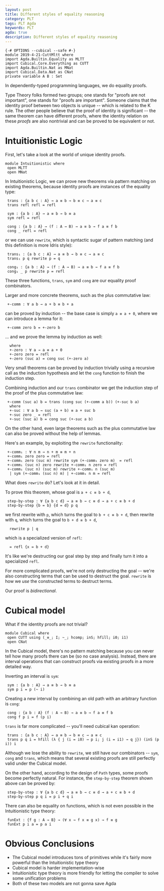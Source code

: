 ```yaml
---
layout: post
title: Different styles of equality reasoning
category: PLT
tags: PLT Agda
keywords: PLT
agda: true
description: Different styles of equality reasoning
---
```


```
{-# OPTIONS --cubical --safe #-}
module 2019-4-21-CuttMltt where
import Agda.Builtin.Equality as MLTT
import Cubical.Core.Everything as CUTT
import Agda.Builtin.Nat as MNat
import Cubical.Data.Nat as CNat
private variable A B : Set
```

In dependently-typed programming languages, we do equality proofs.

Type Theory folks formed two groups; one stands for "proofs are not important",
one stands for "proofs are important".
Someone claims that the identity proof between two objects is unique -- which
is related to the K rule.
The other people believe that the proof of identity is significant -- the same
theorem can
have different proofs, where the identity relation on these *proofs* are also
nontrivial and can be proved to be equivalent or not.

# Intuitionistic Logic

First, let's take a look at the world of unique identity proofs.

```
module Intuitionistic where
 open MLTT
 open MNat
```

In Intuitionistic Logic, we can prove new theorems via pattern matching on existing theorems,
because identity proofs are instances of the equality type:

```
 trans : {a b c : A} → a ≡ b → b ≡ c → a ≡ c
 trans refl refl = refl

 sym : {a b : A} → a ≡ b → b ≡ a
 sym refl = refl

 cong : {a b : A} → (f : A → B) → a ≡ b → f a ≡ f b
 cong _ refl = refl
```

or we can use `rewrite`, which is syntactic sugar of pattern matching
(and this definition is more Idris style):

```
 trans₁ : {a b c : A} → a ≡ b → b ≡ c → a ≡ c
 trans₁ p q rewrite p = q

 cong₁ : {a b : A} → (f : A → B) → a ≡ b → f a ≡ f b
 cong₁ _ p rewrite p = refl
```

These three functions, `trans`, `sym` and `cong` are our equality proof
combinators.

Larger and more concrete theorems, such as the plus commutative law:

```
 +-comm : ∀ a b → a + b ≡ b + a
```

can be proved by induction -- the base case is simply `a ≡ a + 0`,
where we can introduce a lemma for it:

```
 +-comm zero b = +-zero b
```

... and we prove the lemma by induction as well:

```
  where
  +-zero : ∀ a → a ≡ a + 0
  +-zero zero = refl
  +-zero (suc a) = cong suc (+-zero a)
```

Very small theorems can be proved by induction trivially using
a recursive call as the induction hypothesis and let the `cong`
function to finish the induction step.

Combining induction and our `trans` combinator we get the induction
step of the proof of the plus commutative law:

```
 +-comm (suc a) b = trans (cong suc (+-comm a b)) (+-suc b a)
  where
  +-suc : ∀ a b → suc (a + b) ≡ a + suc b
  +-suc zero _ = refl
  +-suc (suc a) b = cong suc (+-suc a b)
```

On the other hand, even large theorems such as the plus commutative law
can also be proved without the help of lemmas.

Here's an example, by exploiting the `rewrite` functionality:

```
 +-comm₁ : ∀ n m → n + m ≡ m + n
 +-comm₁ zero zero = refl
 +-comm₁ zero (suc m) rewrite sym (+-comm₁ zero m)  = refl
 +-comm₁ (suc n) zero rewrite +-comm₁ n zero = refl
 +-comm₁ (suc n) (suc m) rewrite +-comm₁ n (suc m)
  | sym (+-comm₁ (suc n) m) | +-comm₁ n m = refl
```

What does `rewrite` do?
Let's look at it in detail.

To prove this theorem, whose goal is `a + c ≡ b + d`,

```
 step-by-step : ∀ {a b c d} → a ≡ b → c ≡ d → a + c ≡ b + d
 step-by-step {b = b} {d = d} p q
```

we first rewrite with `p`, which turns the goal to `b + c ≡ b + d`,
then rewrite with `q`, which turns the goal to `b + d ≡ b + d`,

```
  rewrite p | q
```

which is a specialized version of `refl`:

```
  = refl {x = b + d}
```

It's like we're destructing our goal step by step and finally turn it into a specialized `refl`.

For more complicated proofs, we're not only destructing the goal -- we're also constructing
terms that can be used to destruct the goal.
`rewrite` is how we *use* the constructed terms to destruct terms.

Our proof is *bidirectional*.

# Cubical model

What if the identity proofs are not trivial?

```
module Cubical where
 open CUTT using (_≡_; I; ~_; hcomp; inS; hfill; i0; i1)
 open CNat
```

In the Cubical model, there's no pattern matching because you can never tell
how many proofs there can be (so no case analysis).
Instead, there are interval operations that can construct proofs via existing proofs
in a more detailed way.

Inverting an interval is `sym`:

```
 sym : {a b : A} → a ≡ b → b ≡ a
 sym p i = p (~ i)
```

Creating a new interval by combining an old path with an arbitrary function
is `cong`:

```
 cong : {a b : A} (f : A → B) → a ≡ b → f a ≡ f b
 cong f p i = f (p i)
```

`trans` is far more complicated -- you'll need cubical kan operation:

```
 trans : {a b c : A} → a ≡ b → b ≡ c → a ≡ c
 trans p q i = hfill (λ { j (i = i0) → p i; j (i = i1) → q j}) (inS (p i)) i
```

Although we lose the ability to `rewrite`, we still have our combinators -- `sym`, `cong` and `trans`,
which means that several existing proofs are still perfectly valid under the Cubical model.

On the other hand, according to the design of `Path` types, some proofs become perfectly
natural. For instance, the `step-by-step` theorem shown above can be proved by:

```
 step-by-step : ∀ {a b c d} → a ≡ b → c ≡ d → a + c ≡ b + d
 step-by-step p q i = p i + q i
```

There can also be equality on functions, which is not even possible in the
Intuitionistic type theory:

```
 funExt : {f g : A → B} → (∀ x → f x ≡ g x) → f ≡ g
 funExt p i a = p a i
```

# Obvious Conclusions

+ The Cubical model introduces tons of primitives while it's fairly more powerful
  than the Intuitionistic type theory
+ Cubical model is harder implementation-wise
+ Intuitionistic type theory is more friendly for letting the compiler to solve some
  unification problems
+ Both of these two models are not gonna save Agda
